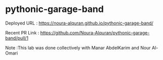 # pythonic-garage-band
Deployed URL : https://noura-alquran.github.io/pythonic-garage-band/

Recent PR Link : https://github.com/Noura-Alquran/pythonic-garage-band/pull/1

Note :This lab was done collectively with Manar AbdelKarim and Nour Al-Omari